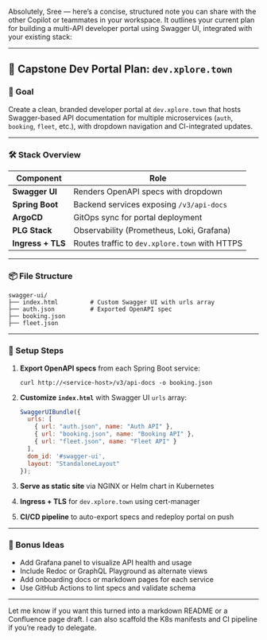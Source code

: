Absolutely, Sree — here’s a concise, structured note you can share with the other Copilot or teammates in your workspace. It outlines your current plan for building a multi-API developer portal using Swagger UI, integrated with your existing stack:

---

## 🧭 Capstone Dev Portal Plan: `dev.xplore.town`

### 🎯 Goal
Create a clean, branded developer portal at `dev.xplore.town` that hosts Swagger-based API documentation for multiple microservices (`auth`, `booking`, `fleet`, etc.), with dropdown navigation and CI-integrated updates.

---

### 🛠️ Stack Overview

| Component         | Role                                 |
|------------------|--------------------------------------|
| **Swagger UI**    | Renders OpenAPI specs with dropdown |
| **Spring Boot**   | Backend services exposing `/v3/api-docs` |
| **ArgoCD**        | GitOps sync for portal deployment   |
| **PLG Stack**     | Observability (Prometheus, Loki, Grafana) |
| **Ingress + TLS** | Routes traffic to `dev.xplore.town` with HTTPS |

---

### 📦 File Structure

```
swagger-ui/
├── index.html         # Custom Swagger UI with urls array
├── auth.json          # Exported OpenAPI spec
├── booking.json
├── fleet.json
```

---

### 🔧 Setup Steps

1. **Export OpenAPI specs** from each Spring Boot service:
   ```
   curl http://<service-host>/v3/api-docs -o booking.json
   ```

2. **Customize `index.html`** with Swagger UI `urls` array:
   ```js
   SwaggerUIBundle({
     urls: [
       { url: "auth.json", name: "Auth API" },
       { url: "booking.json", name: "Booking API" },
       { url: "fleet.json", name: "Fleet API" }
     ],
     dom_id: '#swagger-ui',
     layout: "StandaloneLayout"
   });
   ```

3. **Serve as static site** via NGINX or Helm chart in Kubernetes

4. **Ingress + TLS** for `dev.xplore.town` using cert-manager

5. **CI/CD pipeline** to auto-export specs and redeploy portal on push

---

### 🧪 Bonus Ideas

- Add Grafana panel to visualize API health and usage
- Include Redoc or GraphQL Playground as alternate views
- Add onboarding docs or markdown pages for each service
- Use GitHub Actions to lint specs and validate schema

---

Let me know if you want this turned into a markdown README or a Confluence page draft. I can also scaffold the K8s manifests and CI pipeline if you’re ready to delegate.
